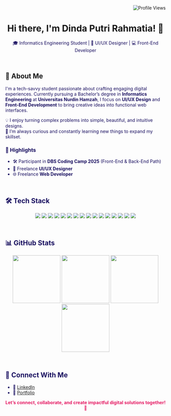 <p align="right">
  <img src="https://komarev.com/ghpvc/?username=dindputr&color=E51C64" alt="Profile Views" />
</p>

<h1 align="center">Hi there, I'm Dinda Putri Rahmatia! 👋</h1>
<p align="center" style="color:#190F60;">
  🎓 Informatics Engineering Student | 🎨 UI/UX Designer | 💻 Front-End Developer
</p>

&nbsp;

## 🧕 About Me

<span style="color:#190F60">
I'm a tech-savvy student passionate about crafting engaging digital experiences. Currently pursuing a Bachelor’s degree in <b>Informatics Engineering</b> at <b>Universitas Nurdin Hamzah</b>, I focus on <b>UI/UX Design</b> and <b>Front-End Development</b> to bring creative ideas into functional web interfaces.

💡 I enjoy turning complex problems into simple, beautiful, and intuitive designs.  
🧠 I’m always curious and constantly learning new things to expand my skillset.


### 📌 Highlights

- 🛠️ Participant in <b>DBS Coding Camp 2025</b> (Front-End & Back-End Path)  
- 🎨 Freelance <b>UI/UX Designer</b>
- 🌐 Freelance <b>Web Developer</b>

&nbsp;

## 🛠 Tech Stack

<div align="center">

<!-- Front-End -->
<img src="https://img.shields.io/badge/HTML5-ffffff?style=flat&logo=html5&logoColor=orange&labelColor=ffffff&color=E51C64" />
<img src="https://img.shields.io/badge/CSS3-ffffff?style=flat&logo=css3&logoColor=1572B6&labelColor=ffffff&color=E51C64" />
<img src="https://img.shields.io/badge/JavaScript-ffffff?style=flat&logo=javascript&logoColor=F7DF1E&labelColor=ffffff&color=E51C64" />
<img src="https://img.shields.io/badge/TailwindCSS-ffffff?style=flat&logo=tailwind-css&logoColor=38B2AC&labelColor=ffffff&color=E51C64" />
<img src="https://img.shields.io/badge/Bootstrap-ffffff?style=flat&logo=bootstrap&logoColor=7952B3&labelColor=ffffff&color=E51C64" />

<!-- UI/UX Tools -->
<img src="https://img.shields.io/badge/Figma-ffffff?style=flat&logo=figma&logoColor=F24E1E&labelColor=ffffff&color=E51C64" />
<img src="https://img.shields.io/badge/Canva-ffffff?style=flat&logo=canva&logoColor=00C4CC&labelColor=ffffff&color=E51C64" />
<img src="https://img.shields.io/badge/Photoshop-ffffff?style=flat&logo=photoshop&logoColor=31A8FF&labelColor=ffffff&color=E51C64" />
<img src="https://img.shields.io/badge/Illustrator-ffffff?style=flat&logo=illustrator&logoColor=FF9A00&labelColor=ffffff&color=E51C64" />
<img src="https://img.shields.io/badge/CorelDRAW-ffffff?style=flat&logo=coreldraw&logoColor=00B140&labelColor=ffffff&color=E51C64" />

<!-- Tools -->
<img src="https://img.shields.io/badge/Git-ffffff?style=flat&logo=git&logoColor=F05032&labelColor=ffffff&color=E51C64" />
<img src="https://img.shields.io/badge/GitHub-ffffff?style=flat&logo=github&logoColor=181717&labelColor=ffffff&color=E51C64" />
<img src="https://img.shields.io/badge/VSCode-ffffff?style=flat&logo=visual-studio-code&logoColor=007ACC&labelColor=ffffff&color=E51C64" />

<!-- Back-End & Mobile -->
<img src="https://img.shields.io/badge/Node.js-ffffff?style=flat&logo=nodedotjs&logoColor=339933&labelColor=ffffff&color=E51C64" />
<img src="https://img.shields.io/badge/Vite-ffffff?style=flat&logo=vite&logoColor=646CFF&labelColor=ffffff&color=E51C64" />
<img src="https://img.shields.io/badge/Webpack-ffffff?style=flat&logo=webpack&logoColor=8DD6F9&labelColor=ffffff&color=E51C64" />
</div>

&nbsp;

## 📊 GitHub Stats

<div align="center">
  <img src="https://github-readme-stats.vercel.app/api?username=dindputr&show_icons=true&hide_border=true&title_color=E51C64&icon_color=E51C64&text_color=190F60&bg_color=FFFFFF" height="150"/>
  <img src="https://github-readme-stats.vercel.app/api/top-langs/?username=dindputr&layout=compact&hide_border=true&title_color=E51C64&text_color=190F60&bg_color=FFFFFF" height="150"/>
  <img height="150em" src="https://github-readme-stats-eight-theta.vercel.app/api username=dindputr&show_icons=true&title_color=E51C64&icon_color=E51C64&text_color=190F60&bg_color=FFFFFF&include_all_commits=true&count_private=true"/>
  <img height="150em" src="https://github-readme-stats-eight-theta.vercel.app/api/top-langs/?username=dindputr&layout=compact&langs_count=8&hide_border=true&title_color=E51C64&text_color=190F60&bg_color=FFFFFF"/>
</div>


&nbsp;

## 🤝 Connect With Me

- 💼 [LinkedIn](https://www.linkedin.com/in/dinda-putri-rahmatia/)
- 📂 [Portfolio](https://dindaportfolio2025.my.canva.site/)

<div align="center">
  <strong style="color:#E51C64;">Let’s connect, collaborate, and create impactful digital solutions together! 🚀</strong>
</div>
